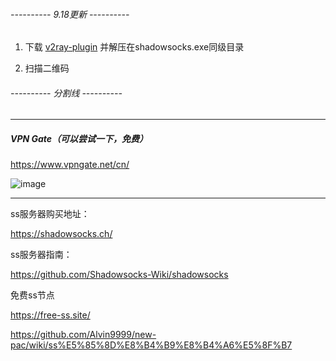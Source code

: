 

###### ---------- 9.18更新 ----------

1. 下载 [v2ray-plugin](https://github.com/shadowsocks/v2ray-plugin/releases/download/v1.1.0/v2ray-plugin-windows-amd64-v1.1.0.tar.gz) 并解压在shadowsocks.exe同级目录

2. 扫描二维码









###### ---------- 分割线 ----------
---


##### VPN Gate（可以尝试一下，免费）

https://www.vpngate.net/cn/

![image](https://www.vpngate.net/cn/images/top.jpg)






---

ss服务器购买地址：

https://shadowsocks.ch/

ss服务器指南：

https://github.com/Shadowsocks-Wiki/shadowsocks

免费ss节点

https://free-ss.site/ 

https://github.com/Alvin9999/new-pac/wiki/ss%E5%85%8D%E8%B4%B9%E8%B4%A6%E5%8F%B7
